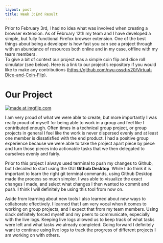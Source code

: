 ```yaml
---
layout: post
title: Week 3:End Result
---
```



Prior to February 3rd, I had no idea what was involved when creating a browser extension. As of February 12th my team and I have developed a simple, but fully functional Firefox browser extension. One of the best things about being a developer is how fast you can see a project through with an abundance of resources both online and in my case, offline with my team members.  
To give a bit of context our project was a simple coin flip and dice roll simulator (see below). Here is a link to our project’s repository if you would like to make any contributions (https://github.com/nyu-ossd-s20/Virtual-Dice-and-Coin-Flip). 

# Our Project

<a href="https://imgflip.com/gif/3pec4x"><img src="https://i.imgflip.com/3pec4x.gif" title="made at imgflip.com"/></a>


I am very proud of what we were able to create, but more importantly I was really proud of myself for being able to work in a group and feel like I contributed enough. Often times in a technical group project, or group projects in general I feel like the work is never dispersed evenly and at least one member is dissatisfied with the end product. I had a positive group experience because we were able to take the project apart piece by piece and turn those pieces into actionable tasks that we then delegated to ourselves evenly and fairly.

Prior to this project I always used terminal to push my changes to Github, but I decided to start using the GUI **Github Desktop**. While I do think it is important to learn the right git terminal commands, using Github Desktop made the process so much simpler. I was able to visualize the exact changes I made, and select what changes I then wanted to commit and push. I think I will definitely be using this tool from now on. 

Aside from learning about new tools I also learned about new ways to collaborate effectively. I learned that I am very vocal when it comes to working on group projects, and I expect that from my team members. Using slack definitely forced myself and my peers to communicate, especially with the live logs. Keeping live logs allowed us to keep track of what tasks were left and what tasks we already completed. Going forward I definitely want to continue using live logs to track the progress of different projects I am working on with others. 

